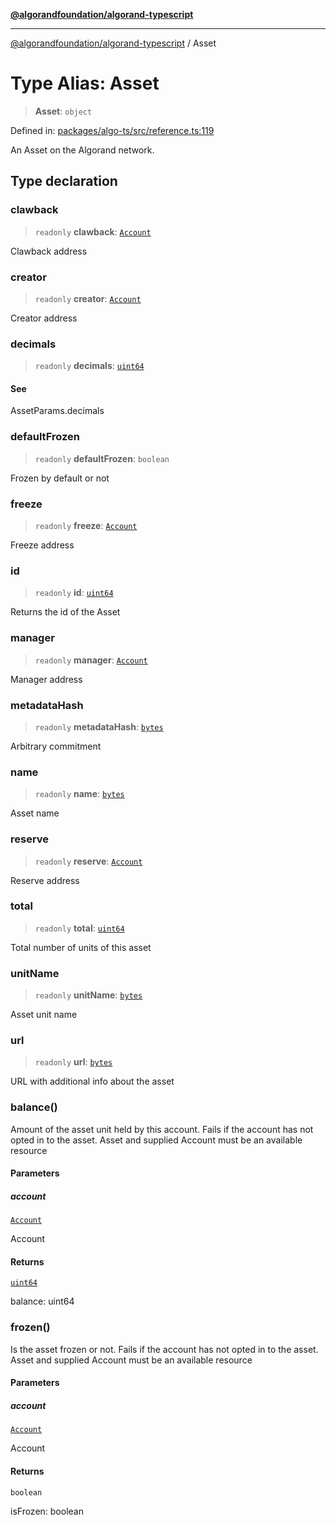[**@algorandfoundation/algorand-typescript**](../README.md)

***

[@algorandfoundation/algorand-typescript](../README.md) / Asset

# Type Alias: Asset

> **Asset**: `object`

Defined in: [packages/algo-ts/src/reference.ts:119](https://github.com/algorandfoundation/puya-ts/blob/main/packages/algo-ts/src/reference.ts#L119)

An Asset on the Algorand network.

## Type declaration

### clawback

> `readonly` **clawback**: [`Account`](Account.md)

Clawback address

### creator

> `readonly` **creator**: [`Account`](Account.md)

Creator address

### decimals

> `readonly` **decimals**: [`uint64`](uint64.md)

#### See

AssetParams.decimals

### defaultFrozen

> `readonly` **defaultFrozen**: `boolean`

Frozen by default or not

### freeze

> `readonly` **freeze**: [`Account`](Account.md)

Freeze address

### id

> `readonly` **id**: [`uint64`](uint64.md)

Returns the id of the Asset

### manager

> `readonly` **manager**: [`Account`](Account.md)

Manager address

### metadataHash

> `readonly` **metadataHash**: [`bytes`](bytes.md)

Arbitrary commitment

### name

> `readonly` **name**: [`bytes`](bytes.md)

Asset name

### reserve

> `readonly` **reserve**: [`Account`](Account.md)

Reserve address

### total

> `readonly` **total**: [`uint64`](uint64.md)

Total number of units of this asset

### unitName

> `readonly` **unitName**: [`bytes`](bytes.md)

Asset unit name

### url

> `readonly` **url**: [`bytes`](bytes.md)

URL with additional info about the asset

### balance()

Amount of the asset unit held by this account. Fails if the account has not
opted in to the asset.
Asset and supplied Account must be an available resource

#### Parameters

##### account

[`Account`](Account.md)

Account

#### Returns

[`uint64`](uint64.md)

balance: uint64

### frozen()

Is the asset frozen or not. Fails if the account has not
opted in to the asset.
Asset and supplied Account must be an available resource

#### Parameters

##### account

[`Account`](Account.md)

Account

#### Returns

`boolean`

isFrozen: boolean
